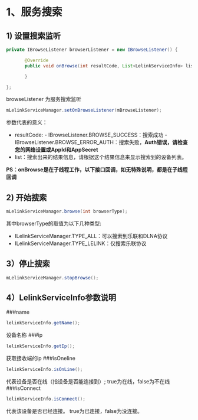 # 1、服务搜索

## 1) 设置搜索监听

```java
private IBrowseListener browserListener = new IBrowseListener() {

       @Override
       public void onBrowse(int resultCode, List<LelinkServiceInfo> list) {

       }

};
```
browseListener 为服务搜索监听
```java
mLelinkServiceManager.setOnBrowseListener(mBrowseListener);
```
参数代表的意义：
- resultCode:
       - IBrowseListener.BROWSE_SUCCESS：搜索成功
       - IBrowseListener.BROWSE_ERROR_AUTH：搜索失败，**Auth错误，请检查您的网络设置或AppId和AppSecret**
- list：搜索出来的结果信息，请根据这个结果信息来显示搜索到的设备列表。

**PS：onBrowse是在子线程工作，以下接口回调，如无特殊说明，都是在子线程回调**

## 2) 开始搜索
```java
mLelinkServiceManager.browse(int browserType);
```

其中browserType的取值为以下几种类型:

* ILelinkServiceManager.TYPE\_ALL：可以搜索到乐联和DLNA协议
* ILelinkServiceManager.TYPE\_LELINK：仅搜索乐联协议
<!--* ILelinkServiceManager.TYPE\_DLNA：仅搜索DLNA协议-->

## 3）停止搜索
```java
mLelinkServiceManager.stopBrowse();
```

## 4）LelinkServiceInfo参数说明
###name
```java
lelinkServiceInfo.getName();
```
设备名称
###ip
```java
lelinkServiceInfo.getIp();
```
获取接收端的ip
###isOneline
```java
lelinkServiceInfo.isOnLine();
```
代表设备是否在线（指设备是否能连接到）;
true为在线，false为不在线
###isConnect
```java
lelinkServiceInfo.isConnect();
```
代表该设备是否已经连接。
true为已连接，false为没连接。
